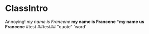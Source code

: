# ClassIntro
Annoying!
*my name is Francene*
**my name is Francene**
***my name us Francene**
#test
##test##
"quote"
'word'
